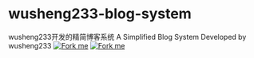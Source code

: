 # wusheng233-blog-system
wusheng233开发的精简博客系统
A Simplified Blog System Developed by wusheng233
[![Fork me](https://img.shields.io/badge/github-Fork%20me-green?style=for-the-badge)](https://github.com/wusheng233github/)
[![Fork me](https://img.shields.io/badge/gitwu-Fork%20me-green?style=for-the-badge)](https://gitwu.iuqaq.com/wusheng233github/)
